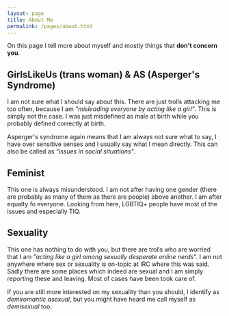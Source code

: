 ```yaml
---
layout: page
title: About Me
permalink: /pages/about.html
---
```


On this page I tell more about myself and mostly things that **don't
concern you**.

GirlsLikeUs (trans woman) & AS (Asperger's Syndrome)
----------------------------------------------------

I am not sure what I should say about this. There are just trolls
attacking me too often, because I am *"misleading everyone by acting like a
girl"*. This is simply not the case. I was just misdefined as male at birth
while you probably defined correctly at birth.

Asperger's syndrome again means that I am always not sure what to say,
I have over sensitive senses and I usually say what I mean directly. This
can also be called as *"issues in social situations"*.

Feminist
--------

This one is always misunderstood. I am not after having one gender (there
are probably as many of them as there are people) above another. I am after
equalty fo everyone. Looking from here, LGBTIQ+ people have most of the
issues and especially TIQ.

Sexuality
---------

This one has nothing to do with you, but there are trolls who are worried
that I am *"acting like a girl among sexually desperate online nerds*".
I am not anywhere where sex or sexuality is on-topic at IRC where this was
said. Sadly there are some places which indeed are sexual and I am simply
reporting these and leaving. Most of cases have been took care of.

If you are still more interested on my sexuality than you should, I
identify as *demiromantic asexual*, but you might have heard me call myself
as *demisexual* too.
